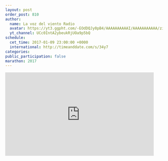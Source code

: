 ```yaml
---
layout: post
order_post: 810
author:
  name: La voz del viento Radio
  avatar: https://yt3.ggpht.com/-EOdDQJy0pB4/AAAAAAAAAAI/AAAAAAAAAAA/zi2qbE3_cb4/s88-c-k-no-mo-rj-c0xffffff/photo.jpg
  yt_channel: UCc0IntA2ybeukRjUOa9p5bQ
schedule:
  cet_time: 2017-01-09 23:00:00 +0000
  international: http://timeanddate.com/s/34y7
categories:
public_participation: false
marathon: 2017
---
```

<iframe width="475" height="267" src="https://www.youtube.com/embed/vemy7GklY2c" frameborder="0" allowfullscreen></iframe>
